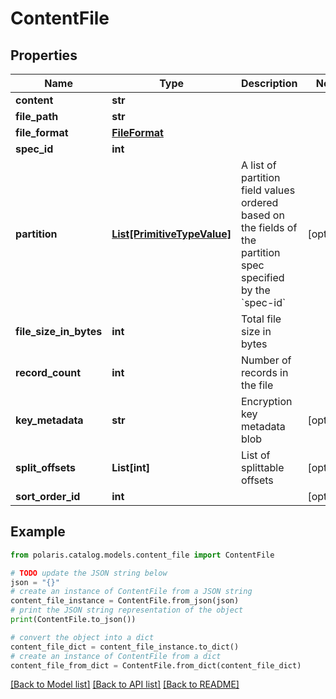# ContentFile


## Properties

Name | Type | Description | Notes
------------ | ------------- | ------------- | -------------
**content** | **str** |  | 
**file_path** | **str** |  | 
**file_format** | [**FileFormat**](FileFormat.md) |  | 
**spec_id** | **int** |  | 
**partition** | [**List[PrimitiveTypeValue]**](PrimitiveTypeValue.md) | A list of partition field values ordered based on the fields of the partition spec specified by the &#x60;spec-id&#x60; | [optional] 
**file_size_in_bytes** | **int** | Total file size in bytes | 
**record_count** | **int** | Number of records in the file | 
**key_metadata** | **str** | Encryption key metadata blob | [optional] 
**split_offsets** | **List[int]** | List of splittable offsets | [optional] 
**sort_order_id** | **int** |  | [optional] 

## Example

```python
from polaris.catalog.models.content_file import ContentFile

# TODO update the JSON string below
json = "{}"
# create an instance of ContentFile from a JSON string
content_file_instance = ContentFile.from_json(json)
# print the JSON string representation of the object
print(ContentFile.to_json())

# convert the object into a dict
content_file_dict = content_file_instance.to_dict()
# create an instance of ContentFile from a dict
content_file_from_dict = ContentFile.from_dict(content_file_dict)
```
[[Back to Model list]](../README.md#documentation-for-models) [[Back to API list]](../README.md#documentation-for-api-endpoints) [[Back to README]](../README.md)


